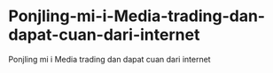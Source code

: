 # Ponjling-mi-i-Media-trading-dan-dapat-cuan-dari-internet
Ponjling mi i Media trading dan dapat cuan dari internet
